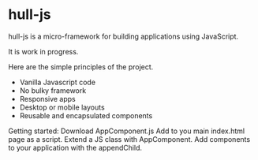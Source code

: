 # hull-js

hull-js is a micro-framework for building applications using JavaScript.

It is work in progress.

Here are the simple principles of the project.

* Vanilla Javascript code
* No bulky framework
* Responsive apps
* Desktop or mobile layouts
* Reusable and encapsulated components

Getting started:
Download AppComponent.js
Add to you main index.html page as a script.
Extend a JS class with AppComponent.
Add components to your application with the appendChild.
